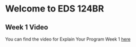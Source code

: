 # Welcome to EDS 124BR

## Week 1 Video
You can find the video for Explain Your Program Week 1 [here](https://youtu.be/gGqwtzwrJq4)
